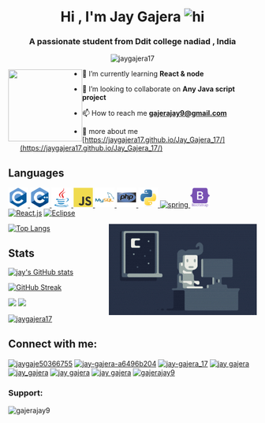 <h1 align="center">Hi , I'm Jay Gajera  <img width="40" height="40" src="https://user-images.githubusercontent.com/1303154/88677602-1635ba80-d120-11ea-84d8-d263ba5fc3c0.gif" width="28px" alt="hi"</h1>
<h3 align="center">A passionate student from Ddit college nadiad , India</h3>
<p align="center"> <img src="https://komarev.com/ghpvc/?username=jaygajera17&label=Profile%20views&color=0e75b6&style=for-the-badge" alt="jaygajera17" /> </p>
<img align="left" width="150" height="146" src="https://github.com/M0nica/M0nica/blob/main/octomonica/m0nica-octocat-rotating.gif?raw=true"></a>

- 🌱 I’m currently learning **React & node**

- 👯 I’m looking to collaborate on **Any Java script project**

- 📫 How to reach me **gajerajay9@gmail.com**

- 📄 more about me [https://jaygajera17.github.io/Jay_Gajera_17/](https://jaygajera17.github.io/Jay_Gajera_17/)

## Languages
 <a href="https://www.cprogramming.com/" target="_blank" rel="noreferrer"> <img src="https://raw.githubusercontent.com/devicons/devicon/master/icons/c/c-original.svg" alt="c" width="40" height="40"/> </a> <a href="https://www.w3schools.com/cpp/" target="_blank" rel="noreferrer"> <img src="https://raw.githubusercontent.com/devicons/devicon/master/icons/cplusplus/cplusplus-original.svg" alt="cplusplus" width="40" height="40"/> </a> <a href="https://www.java.com" target="_blank" rel="noreferrer"> <img src="https://raw.githubusercontent.com/devicons/devicon/master/icons/java/java-original.svg" alt="java" width="40" height="40"/> </a> <a href="https://developer.mozilla.org/en-US/docs/Web/JavaScript" target="_blank" rel="noreferrer"> <img src="https://raw.githubusercontent.com/devicons/devicon/master/icons/javascript/javascript-original.svg" alt="javascript" width="40" height="40"/> </a> <a href="https://www.mysql.com/" target="_blank" rel="noreferrer"> <img src="https://raw.githubusercontent.com/devicons/devicon/master/icons/mysql/mysql-original-wordmark.svg" alt="mysql" width="40" height="40"/> </a> <a href="https://www.php.net" target="_blank" rel="noreferrer"> <img src="https://raw.githubusercontent.com/devicons/devicon/master/icons/php/php-original.svg" alt="php" width="40" height="40"/> </a> <a href="https://www.python.org" target="_blank" rel="noreferrer"> <img src="https://raw.githubusercontent.com/devicons/devicon/master/icons/python/python-original.svg" alt="python" width="40" height="40"/> </a> <a href="https://spring.io/" target="_blank" rel="noreferrer"> <img src="https://www.vectorlogo.zone/logos/springio/springio-icon.svg" alt="spring" width="40" height="40"/> </a> <a href="https://getbootstrap.com" target="_blank" rel="noreferrer"> <img src="https://raw.githubusercontent.com/devicons/devicon/master/icons/bootstrap/bootstrap-plain-wordmark.svg" alt="bootstrap" width="40" height="40"/> <br></a> 
 <a href="#"><img alt="React.js" src="https://img.shields.io/badge/React-20232A?style=flat&logo=react&logoColor=61DAFB"></a>
 <a href="#"><img alt="Eclipse" src="https://img.shields.io/badge/Eclipse-2C2255?style=flat&logo=eclipse&logoColor=white"></a></p>
<img alt="Night Coding" src="https://raw.githubusercontent.com/AVS1508/AVS1508/master/assets/Night-Coding.gif" align="right"/>

[![Top Langs](https://github-readme-stats.vercel.app/api/top-langs/?username=jaygajera17&layout=compact)](https://github.com/jaygajera17/github-readme-stats)

## Stats
[![jay's GitHub stats](https://github-readme-stats.vercel.app/api?username=jaygajera17&show_icons=true&theme=radical)](https://github.com/jaygajera17/github-readme-stats)

[![GitHub Streak](https://github-readme-streak-stats.herokuapp.com?user=jaygajera17&theme=monokai&date_format=j%20M%5B%20Y%5D)](https://git.io/streak-stats)


![](http://github-profile-summary-cards.vercel.app/api/cards/profile-details?username=jaygajera17&theme=nord_bright)
![](https://activity-graph.herokuapp.com/graph?username=jaygajera17&theme=react-dark&area=true)
<p align="left"> <a href="https://github.com/ryo-ma/github-profile-trophy"><img src="https://github-profile-trophy.vercel.app/?username=jaygajera17" alt="jaygajera17" /></a> </p>


## Connect with me:
<p align="left">
<a href="https://twitter.com/jaygaje50366755" target="blank"><img align="center" src="https://raw.githubusercontent.com/rahuldkjain/github-profile-readme-generator/master/src/images/icons/Social/twitter.svg" alt="jaygaje50366755" height="30" width="40" /></a>
<a href="https://linkedin.com/in/jay-gajera-a6496b204" target="blank"><img align="center" src="https://raw.githubusercontent.com/rahuldkjain/github-profile-readme-generator/master/src/images/icons/Social/linked-in-alt.svg" alt="jay-gajera-a6496b204" height="30" width="40" /></a>
<a href="https://instagram.com/jay_gajera_17" target="blank"><img align="center" src="https://raw.githubusercontent.com/rahuldkjain/github-profile-readme-generator/master/src/images/icons/Social/instagram.svg" alt="jay-gajera_17" height="30" width="40" /></a>
<a href="https://www.youtube.com/channel/UCtQGWR3bIlLV2GFDF3aeJqw" target="blank"><img align="center" src="https://raw.githubusercontent.com/rahuldkjain/github-profile-readme-generator/master/src/images/icons/Social/youtube.svg" alt="jay gajera" height="30" width="40" /></a>
<a href="https://www.codechef.com/users/jay_gajera" target="blank"><img align="center" src="https://cdn.jsdelivr.net/npm/simple-icons@3.1.0/icons/codechef.svg" alt="jay_gajera" height="30" width="40" /></a>
<a href="https://www.hackerrank.com/jay gajera" target="blank"><img align="center" src="https://raw.githubusercontent.com/rahuldkjain/github-profile-readme-generator/master/src/images/icons/Social/hackerrank.svg" alt="jay gajera" height="30" width="40" /></a>
<a href="https://www.leetcode.com/Jay_Gajera" target="blank"><img align="center" src="https://raw.githubusercontent.com/rahuldkjain/github-profile-readme-generator/master/src/images/icons/Social/leet-code.svg" alt="jay gajera" height="30" width="40" /></a>
<a href="https://auth.geeksforgeeks.org/user/gajerajay9" target="blank"><img align="center" src="https://raw.githubusercontent.com/rahuldkjain/github-profile-readme-generator/master/src/images/icons/Social/geeks-for-geeks.svg" alt="gajerajay9" height="30" width="40" /></a>
</p>


<h3 align="left">Support:</h3>
<p><a href="https://www.buymeacoffee.com/gajerajay9I"> <img align="left" src="https://cdn.buymeacoffee.com/buttons/v2/default-yellow.png" height="50" width="210" alt="gajerajay9" /></a></p><br><br>
